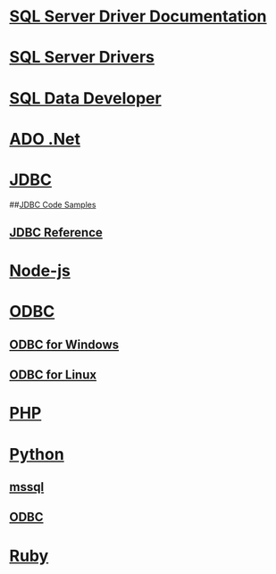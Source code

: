 # [SQL Server Driver Documentation](sql-server-driver-documentation.md)
# [SQL Server Drivers](sql-server-drivers.md)
# [SQL Data Developer](sql-data-developer.md)

# [ADO .Net](./ado-net/TOC.md)

# [JDBC](./jdbc/TOC.md)
##[JDBC Code Samples](./jdbc/code-samples/TOC.md)
## [JDBC Reference](./jdbc/reference/TOC.md)

# [Node-js](./node-js/TOC.md)

# [ODBC](./odbc/TOC.md)
## [ODBC for Windows](./odbc/windows/TOC.md)
## [ODBC for Linux](./odbc/windows/TOC.md)

# [PHP](./php/TOC.md)

# [Python](./python/TOC.md)
## [mssql](./python/pymssql/TOC.md)
## [ODBC](./python/pyodbc/TOC.md)

# [Ruby](./ruby/TOC.md)